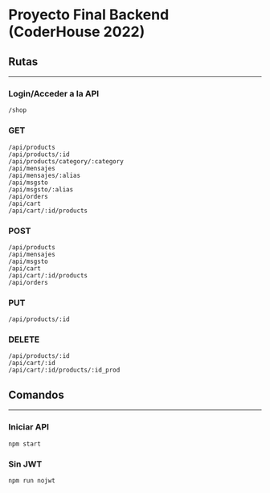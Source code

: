 # Proyecto Final Backend (CoderHouse 2022)

## Rutas
---------------
### Login/Acceder a la API
```
/shop
```

### GET
```
/api/products
/api/products/:id
/api/products/category/:category
/api/mensajes
/api/mensajes/:alias
/api/msgsto
/api/msgsto/:alias
/api/orders
/api/cart
/api/cart/:id/products
```

### POST
```
/api/products
/api/mensajes
/api/msgsto
/api/cart
/api/cart/:id/products
/api/orders
```

### PUT
```
/api/products/:id
```

### DELETE
```
/api/products/:id
/api/cart/:id
/api/cart/:id/products/:id_prod
```

## Comandos
---------------
### Iniciar API
```
npm start
```

### Sin JWT
```
npm run nojwt
```